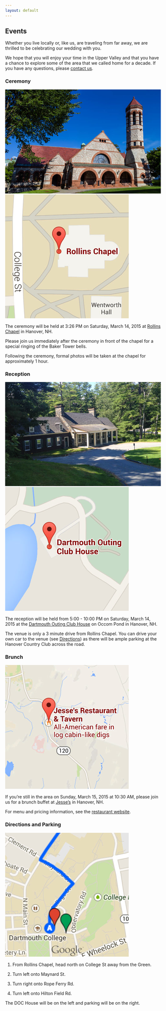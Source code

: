 ```yaml
---
layout: default
---
```


## Events ##

Whether you live locally or, like us, are traveling from far away, we are thrilled to be celebrating our wedding with you.

We hope that you will enjoy your time in the Upper Valley and that you have a chance to explore some of the area that we called home for a decade. If you have any questions, please [contact us](/about/contact.html).


### Ceremony ###

<div class="photo lightboxable">
  <img src="/images/places/rollins.jpg">
  <a href="https://goo.gl/maps/ieuIy" class="map-link" title="Click here for directions">
    <img src="/images/places/rollins-map.jpg">
  </a>
</div>

The ceremony will be held at 3:26 PM on Saturday, March 14, 2015 at [Rollins Chapel](https://goo.gl/maps/ieuIy) in Hanover, NH. 

Please join us immediately after the ceremony in front of the chapel for a special ringing of the Baker Tower bells.

Following the ceremony, formal photos will be taken at the chapel for approximately 1 hour.


### Reception ###

<div class="photo lightboxable">
  <img src="/images/places/doc-house.jpg">
  <a href="https://goo.gl/maps/z4kja" class="map-link" title="Click here for directions">
    <img src="/images/places/doc-house-map.jpg">
  </a>
</div>

The reception will be held from 5:00 - 10:00 PM on Saturday, March 14, 2015 at the [Dartmouth Outing Club House](https://goo.gl/maps/z4kja) on Occom Pond in Hanover, NH.

The venue is only a 3 minute drive from Rollins Chapel. You can drive your own car to the venue (see [Directions](#directions-and-parking)) as there will be ample parking at the Hanover Country Club across the road.


### Brunch ###

<a href="https://goo.gl/maps/V4WHf" class="map-link map-link-standalone map-link-jesses" title="Click here for directions">
  <img src="/images/places/jesses-map.jpg">
</a>

If you’re still in the area on Sunday, March 15, 2015 at 10:30 AM, please join us for a brunch buffet at [Jesse’s](https://goo.gl/maps/V4WHf) in Hanover, NH.

For menu and pricing information, see the [restaurant website](http://www.jesses.com/jesses-menu/#brunch).


### Directions and Parking ###

<a href="https://www.google.com/maps/d/edit?mid=zFR_mzWpa23c.kN-U4lPOJLcA" class="map-link map-link-standalone map-link-directions" title="Click here for directions">
  <img src="/images/places/directions-map.jpg">
</a>

1. From Rollins Chapel, head north on College St away from the Green.

2. Turn left onto Maynard St.

3. Turn right onto Rope Ferry Rd.

4. Turn left onto Hilton Field Rd.

The DOC House will be on the left and parking will be on the right.
